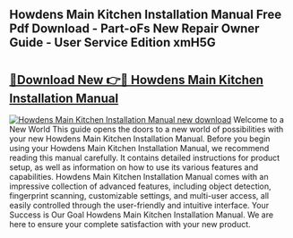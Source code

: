 ## Howdens Main Kitchen Installation Manual Free Pdf Download - Part-oFs New Repair Owner Guide - User Service Edition xmH5G

# <h2><a href="http://bc99418.oget.top/?id=Howdens+Main+Kitchen+Installation+Manual">🔗Download New 👉🔴 Howdens Main Kitchen Installation Manual</a></h2>

[![Howdens Main Kitchen Installation Manual new download](https://i.imgur.com/5g1atiW.png)](http://bc99418.oget.top/?id=Howdens+Main+Kitchen+Installation+Manual)
Welcome to a New World This guide opens the doors to a new world of possibilities with your new Howdens Main Kitchen Installation Manual. Before you begin using your Howdens Main Kitchen Installation Manual, we recommend reading this manual carefully. It contains detailed instructions for product setup, as well as information on how to use its various features and capabilities. Howdens Main Kitchen Installation Manual comes with an impressive collection of advanced features, including object detection, fingerprint scanning, customizable settings, and multi-user access, all easily controlled through the user-friendly and intuitive interface. Your Success is Our Goal Howdens Main Kitchen Installation Manual. We are here to ensure your complete satisfaction with your new product.
